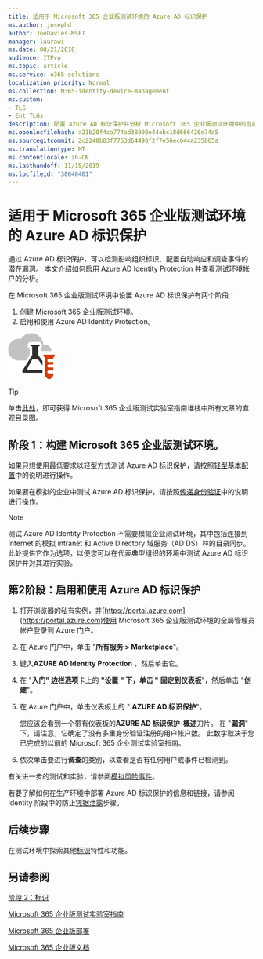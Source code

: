 ```yaml
---
title: 适用于 Microsoft 365 企业版测试环境的 Azure AD 标识保护
ms.author: josephd
author: JoeDavies-MSFT
manager: laurawi
ms.date: 08/21/2018
audience: ITPro
ms.topic: article
ms.service: o365-solutions
localization_priority: Normal
ms.collection: M365-identity-device-management
ms.custom:
- TLG
- Ent_TLGs
description: 配置 Azure AD 标识保护并分析 Microsoft 365 企业版测试环境中的当前帐户。
ms.openlocfilehash: a21b20f4ca774ad38990e44abc18d666426e74d5
ms.sourcegitcommit: 2c2248b03f7753d64490f2f7e56ec644a235b65a
ms.translationtype: MT
ms.contentlocale: zh-CN
ms.lasthandoff: 11/15/2019
ms.locfileid: "38640401"
---
```

# <a name="azure-ad-identity-protection-for-your-microsoft-365-enterprise-test-environment"></a>适用于 Microsoft 365 企业版测试环境的 Azure AD 标识保护

通过 Azure AD 标识保护，可以检测影响组织标识、配置自动响应和调查事件的潜在漏洞。 本文介绍如何启用 Azure AD Identity Protection 并查看测试环境帐户的分析。

在 Microsoft 365 企业版测试环境中设置 Azure AD 标识保护有两个阶段：

1. 创建 Microsoft 365 企业版测试环境。
2. 启用和使用 Azure AD Identity Protection。

![Microsoft 云测试实验室指南](media/m365-enterprise-test-lab-guides/cloud-tlg-icon.png) 
    
> [!TIP]
> 单击[此处](media/m365-enterprise-test-lab-guides/Microsoft365EnterpriseTLGStack.pdf)，即可获得 Microsoft 365 企业版测试实验室指南堆栈中所有文章的直观目录图。
  
## <a name="phase-1-build-out-your-microsoft-365-enterprise-test-environment"></a>阶段 1：构建 Microsoft 365 企业版测试环境。

如果只想使用最低要求以轻型方式测试 Azure AD 标识保护，请按照[轻型基本配置](lightweight-base-configuration-microsoft-365-enterprise.md)中的说明进行操作。
  
如果要在模拟的企业中测试 Azure AD 标识保护，请按照[传递身份验证](pass-through-auth-m365-ent-test-environment.md)中的说明进行操作。
  
> [!NOTE]
> 测试 Azure AD Identity Protection 不需要模拟企业测试环境，其中包括连接到 Internet 的模拟 intranet 和 Active Directory 域服务（AD DS）林的目录同步。 此处提供它作为选项，以便您可以在代表典型组织的环境中测试 Azure AD 标识保护并对其进行实验。 
  
## <a name="phase-2-enable-and-use-azure-ad-identity-protection"></a>第2阶段：启用和使用 Azure AD 标识保护

1. 打开浏览器的私有实例，并[https://portal.azure.com](https://portal.azure.com)使用 Microsoft 365 企业版测试环境的全局管理员帐户登录到 Azure 门户。
2. 在 Azure 门户中，单击 "**所有服务 > Marketplace**"。
3. 键入**AZURE AD Identity Protection** ，然后单击它。
4. 在 "**入门" 边栏选项**卡上的 **"设置** **" 下，单击 "** **固定到仪表板**"，然后单击 "**创建**"。
5. 在 Azure 门户中，单击仪表板上的 " **AZURE AD 标识保护**"。 

   您应该会看到一个带有仪表板的**AZURE AD 标识保护-概述**刀片。 在 "**漏洞**" 下，请注意，它确定了没有多重身份验证注册的用户帐户数。 此数字取决于您已完成的以前的 Microsoft 365 企业测试实验室指南。

6. 依次单击要进行**调查**的类别，以查看是否有任何用户或事件已检测到。

有关进一步的测试和实验，请参阅[模拟风险事件](https://docs.microsoft.com/azure/active-directory/active-directory-identityprotection-playbook)。

若要了解如何在生产环境中部署 Azure AD 标识保护的信息和链接，请参阅 Identity 阶段中的防止[凭据泄露](identity-secure-user-sign-ins.md#identity-ident-prot)步骤。

## <a name="next-step"></a>后续步骤

在测试环境中探索其他[标识](m365-enterprise-test-lab-guides.md#identity)特性和功能。

## <a name="see-also"></a>另请参阅

[阶段 2：标识](identity-infrastructure.md)

[Microsoft 365 企业版测试实验室指南](m365-enterprise-test-lab-guides.md)

[Microsoft 365 企业版部署](deploy-microsoft-365-enterprise.md)

[Microsoft 365 企业版文档](https://docs.microsoft.com/microsoft-365-enterprise/)
